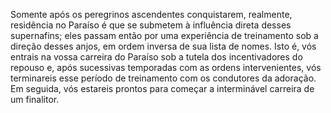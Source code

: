 ﻿Somente após os peregrinos ascendentes conquistarem, realmente, residência no Paraíso é que se submetem à influência direta desses supernafins; eles passam então por uma experiência de treinamento  sob a direção desses anjos, em ordem inversa de sua lista de nomes. Isto é, vós entrais na vossa carreira do Paraíso sob a tutela dos incentivadores do repouso e, após sucessivas temporadas com as ordens intervenientes, vós terminareis esse período de treinamento com os condutores da adoração. Em seguida, vós estareis prontos para  começar a interminável carreira de um finalitor.